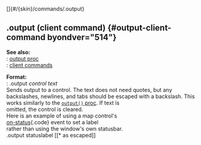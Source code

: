 []{#/{skin}/commands/.output}    
## .output (client command) {#output-client-command byondver="514"}    
**See also:**    
:   [output proc](/ref/proc/output)    
:   [client commands](/ref/%7Bskin%7D/commands)    
<!-- -->    
**Format:**    
:   .output *control* *text*    
Sends output to a control. The text does not need quotes, but any    
backslashes, newlines, and tabs should be escaped with a backslash. This    
works similarly to the [`output()` proc](/ref/proc/output). If text is    
omitted, the control is cleared.    
Here is an example of using a map control\'s    
[on-status](/ref/%7Bskin%7D/params/on-status){.code} event to set a label    
rather than using the window\'s own statusbar.    
    .output statuslabel [[* as escaped]]  